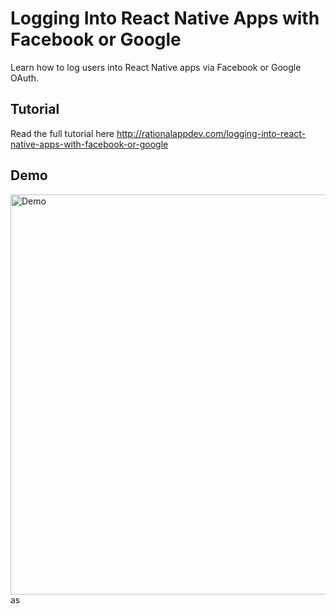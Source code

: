 # Logging Into React Native Apps with Facebook or Google

Learn how to log users into React Native apps via Facebook or Google OAuth.

## Tutorial

Read the full tutorial here http://rationalappdev.com/logging-into-react-native-apps-with-facebook-or-google

## Demo

<img src="https://github.com/rationalappdev/oauth-login/blob/master/demo.gif" alt="Demo" width="640" />as
